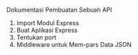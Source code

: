 Dokumentasi Pembuatan Sebuah API
1. Import Modul Express
2. Buat Aplikasi Express
3. Tentukan port
4. Middleware untuk Mem-pars Data JSON
   
